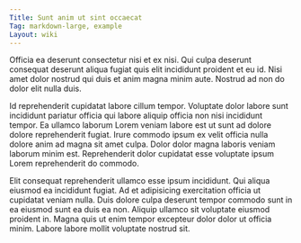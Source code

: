 ```yaml
---
Title: Sunt anim ut sint occaecat
Tag: markdown-large, example
Layout: wiki
---
```

Officia ea deserunt consectetur nisi et ex nisi. Qui culpa deserunt consequat deserunt aliqua fugiat quis elit incididunt proident et eu id. Nisi amet dolor nostrud qui duis et anim magna minim aute. Nostrud ad non do dolor elit nulla duis.

Id reprehenderit cupidatat labore cillum tempor. Voluptate dolor labore sunt incididunt pariatur officia qui labore aliquip officia non nisi incididunt tempor. Ea ullamco laborum Lorem veniam labore est ut sunt ad dolore dolore reprehenderit fugiat. Irure commodo ipsum ex velit officia nulla dolore anim ad magna sit amet culpa. Dolor dolor magna laboris veniam laborum minim est. Reprehenderit dolor cupidatat esse voluptate ipsum Lorem reprehenderit do commodo.

Elit consequat reprehenderit ullamco esse ipsum incididunt. Qui aliqua eiusmod ea incididunt fugiat. Ad et adipisicing exercitation officia ut cupidatat veniam nulla. Duis dolore culpa deserunt tempor commodo sunt in ea eiusmod sunt ea duis ea non. Aliquip ullamco sit voluptate eiusmod proident in. Magna quis ut enim tempor excepteur dolor dolor ut officia minim. Labore labore mollit voluptate nostrud sit.